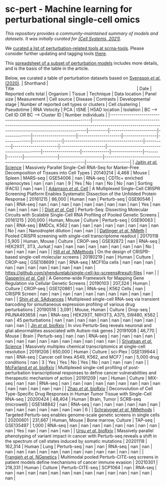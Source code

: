 # sc-pert - Machine learning for perturbational single-cell omics

*This repository provides a community-maintained summary of models and datasets. It was initially curated for [(Cell Systems, 2021)](https://doi.org/10.1016/j.cels.2021.05.016).*

We [curated a list of perturbation-related tools at scrna-tools](https://www.scrna-tools.org/tools?sort=name&cats=Perturbations). Please consider further updating and tagging tools [there](https://github.com/scRNA-tools/scRNA-tools).

This [spreadsheet of a subset of perturbation models](https://docs.google.com/spreadsheets/d/1nqNg0DW1-Om7WtvRS20q-6b28usVRv5czOcxgj83Sgg/) includes more details, and is the basis of the table in the article.

Below, we curated a table of perturbation datasets based on [Svensson *et al.* (2020)](https://doi.org/10.1093/database/baaa073).
| Shorthand                                                          | Title&nbsp;&nbsp;&nbsp;&nbsp;&nbsp;&nbsp;&nbsp;&nbsp;&nbsp;&nbsp;&nbsp;&nbsp;&nbsp;&nbsp;&nbsp;&nbsp;&nbsp;&nbsp;&nbsp;&nbsp;&nbsp;&nbsp;&nbsp;&nbsp;&nbsp;&nbsp;&nbsp;&nbsp;&nbsp;&nbsp;&nbsp;&nbsp;&nbsp;&nbsp;&nbsp;&nbsp;&nbsp;&nbsp;&nbsp;&nbsp;&nbsp;&nbsp;&nbsp;&nbsp;&nbsp;&nbsp;&nbsp;&nbsp;&nbsp;&nbsp;&nbsp;&nbsp;&nbsp;&nbsp;&nbsp;&nbsp;&nbsp;&nbsp;&nbsp;&nbsp;&nbsp;&nbsp;&nbsp;&nbsp;&nbsp;&nbsp;&nbsp;&nbsp;&nbsp;&nbsp;&nbsp;&nbsp;&nbsp;&nbsp;&nbsp;&nbsp;&nbsp;&nbsp;&nbsp;&nbsp;&nbsp;&nbsp;&nbsp;&nbsp;&nbsp;&nbsp;&nbsp;&nbsp;&nbsp;&nbsp;&nbsp;&nbsp;&nbsp;&nbsp;&nbsp;&nbsp;&nbsp;&nbsp;&nbsp;&nbsp;                                                                                                                                                   |     Date | Reported cells total   | Organism     | Tissue               | Technique            | Data location   | Panel size   | Measurement   | Cell source                            |   Disease | Contrasts             |   Developmental stage |   Number of reported cell types or clusters | Cell clustering   | Pseudotime   | RNA Velocity   | PCA   | tSNE   |   H5AD location | Isolation            | BC --> Cell ID _OR_ BC --> Cluster ID                              |   Number individuals |
|--------------------------------------------------------------------|---------------------------------------------------------------------------------------------------------------------------------------------------------|----------|------------------------|--------------|----------------------|----------------------|-----------------|--------------|---------------|----------------------------------------|-----------|-----------------------|-----------------------|---------------------------------------------|-------------------|--------------|----------------|-------|--------|-----------------|----------------------|--------------------------------------------------------------------|----------------------|
| [Jaitin *et al.* Science](doi.org/10.1126/science.1247651)         | Massively Parallel Single-Cell RNA-Seq for Marker-Free Decomposition of Tissues into Cell Types                                                         | 20140214 | 4,468                  | Mouse        | Spleen               | MARS-seq             | GSE54006        | nan          | RNA-seq       | CD11c+ enriched splenocytes            |       nan | nan                   |                   nan |                                           9 | Yes               | No           | nan            | No    | No     |             nan | Sorting (FACS)       | nan                                                                |                  nan |
| [Adamson *et al.* Cell](doi.org/10.1016/j.cell.2016.11.048)        | A Multiplexed Single-Cell CRISPR Screening Platform Enables Systematic Dissection of the Unfolded Protein Response                                      | 20161215 | 86,000                 | Human        | nan                  | Perturb-seq          | GSE90546        | nan          | RNA-seq       | nan                                    |       nan | nan                   |                   nan |                                         nan | nan               | nan          | nan            | nan   | Yes    |             nan | nan                  | nan                                                                |                  nan |
| [Dixit *et al.* Cell](doi.org/10.1016/j.cell.2016.11.038)          | Perturb-Seq: Dissecting Molecular Circuits with Scalable Single-Cell RNA Profiling of Pooled Genetic Screens                                            | 20161215 | 200,000                | Human, Mouse | Culture              | Perturb-seq          | GSE90063        | nan          | RNA-seq       | BMDCs, K562                            |       nan | nan                   |                   nan |                                         nan | nan               | nan          | nan            | nan   | No     |             nan | Nanodroplet dilution | nan                                                                |                  nan |
| [Datlinger *et al.* NMeth](doi.org/10.1038/nmeth.4177)             | Pooled CRISPR screening with single-cell transcriptome readout                                                                                          | 20170118 | 5,905                  | Human, Mouse | Culture              | CROP-seq             | GSE92872        | nan          | RNA-seq       | HEK293T, 3T3, Jurkat                   |       nan | nan                   |                   nan |                                         nan | nan               | nan          | nan            | nan   | No     |             nan | nan                  | nan                                                                |                  nan |
| [Hill *et al.* NMethods](doi.org/10.1038/nmeth.4604)               | On the design of CRISPR-based single-cell molecular screens                                                                                             | 20180219 | nan                    | Human        | Culture              | CROP-seq             | GSE108699       | nan          | RNA-seq       | MCF10a cells                           |       nan | nan                   |                   nan |                                         nan | nan               | nan          | nan            | nan   | nan    |             nan | nan                  | https://github.com/shendurelab/single-cell-ko-screens#result-files |                  nan |
| [Gasperini *et al.* Cell](doi.org/10.1016/j.cell.2018.11.029)      | A Genome-wide Framework for Mapping Gene Regulation via Cellular Genetic Screens                                                                        | 20190103 | 207,324                | Human        | Culture              | CROP-seq             | GSE120861       | nan          | RNA-seq       | K562 Cells                             |       nan | CRISPR Screen         |                   nan |                                         nan | nan               | nan          | nan            | nan   | nan    |             nan | nan                  | nan                                                                |                  nan |
| [Shin *et al.* SAdvances](doi.org/10.1126/sciadv.aav2249)          | Multiplexed single-cell RNA-seq via transient barcoding for simultaneous expression profiling of various drug perturbations                             | 20190516 | 3,091                  | Mouse, Human | Culture              | Drop-seq             | PRJNA493658     | nan          | RNA-seq       | HEK293T, NIIH3T3, A375, SW480, K562    |       nan | 45 perturbations      |                   nan |                                         nan | nan               | nan          | nan            | nan   | nan    |             nan | nan                  | nan                                                                |                  nan |
| [Jin *et al.* bioRxiv](doi.org/10.1101/791525)                     | In vivo Perturb-Seq reveals neuronal and glial abnormalities associated with Autism risk genes                                                          | 20191008 | 46,770                 | Mouse        | Brain                | Perturb-seq          | nan             | nan          | RNA-seq       | nan                                    |       nan | nan                   |                   nan |                                         nan | nan               | nan          | nan            | nan   | nan    |             nan | nan                  | nan                                                                |                  nan |
| [Srivatsan *et al.* Science](doi.org/10.1126/science.aax6234)      | Massively multiplex chemical transcriptomics at single-cell resolution                                                                                  | 20191206 | 650,000                | Human        | Culture              | sci-Plex             | GSE139944       | nan          | RNA-seq       | Cancer cell lines A549, K562, and MCF7 |       nan | 5,000 drug conditions |                   nan |                                           3 | Yes               | Yes          | No             | Yes   | No     |             nan | nan                  | nan                                                                |                  nan |
| [McFarland *et al.* bioRxiv](doi.org/10.1101/868752)               | Multiplexed single-cell profiling of post-perturbation transcriptional responses to define cancer vulnerabilities and therapeutic mechanism of action   | 20191209 | nan                    | Human        | Culture              | MIX-seq              | nan             | nan          | RNA-seq       | nan                                    |       nan | nan                   |                   nan |                                         nan | nan               | nan          | nan            | nan   | nan    |             nan | nan                  | nan                                                                |                  nan |
| [Zhao *et al.* bioRxiv](doi.org/10.1101/2020.04.22.056341)         | Deconvolution of Cell Type-Specific Drug Responses in Human Tumor Tissue with Single-Cell RNA-seq                                                       | 20200424 | 48,404                 | Human        | Brain, Tumor         | SCRB-seq (microwell) | GSE148842       | nan          | RNA-seq       | nan                                    |       nan | nan                   |                   nan |                                         nan | nan               | nan          | nan            | nan   | nan    |             nan | nan                  | nan                                                                |                    6 |
| [Schraivogel *et al.* NMethods](doi.org/10.1038/s41592-020-0837-5) | Targeted Perturb-seq enables genome-scale genetic screens in single cells                                                                               | 20200601 | 231,667                | Human, Mouse | Bone marrow, Culture | TAP-seq              | GSE135497       | 1,000        | RNA-seq       | nan                                    |       nan | nan                   |                   nan |                                         nan | nan               | nan          | nan            | nan   | Yes    |             nan | nan                  | nan                                                                |                  nan |
| [Ursu *et al.* bioRxiv](doi.org/10.1101/2020.11.16.383307)         | Massively parallel phenotyping of variant impact in cancer with Perturb-seq reveals a shift in the spectrum of cell states induced by somatic mutations | 20201118 | 162,314                | Human        | Lung                 | Perturb-seq          | nan             | nan          | RNA-seq       | nan                                    |       nan | nan                   |                   nan |                                         nan | nan               | nan          | nan            | nan   | nan    |             nan | nan                  | nan                                                                |                  nan |
| [Frangieh *et al.* NGenetics](doi.org/10.1038/s41588-021-00779-1)  | Multimodal pooled Perturb-CITE-seq screens in patient models define mechanisms of cancer immune evasion                                                 | 20210301 | 218,331                | Human        | Culture              | Perturb-CITE-seq     | SCP1064         | nan          | RNA-seq       | nan                                    |       nan | nan                   |                   nan |                                         nan | nan               | nan          | nan            | nan   | nan    |             nan | nan                  | nan                                                                |                  nan |